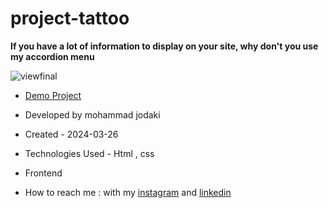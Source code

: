 ﻿# project-tattoo
**If you have a lot of information to display on your site, why don't you use my accordion menu**

![viewfinal](https://s8.uupload.ir/files/screenshot_(85)_88q.png)

- [Demo Project](https://mohammadjodaki.github.io/project-tattoo/)

- Developed by mohammad jodaki

- Created - 2024-03-26

- Technologies Used - Html , css 

- Frontend

- How to reach me : with my [instagram](https://www.instagram.com/mohammad_jodaki_web) and [linkedin]((https://www.linkedin.com/in/mohammad-jodakian/))

